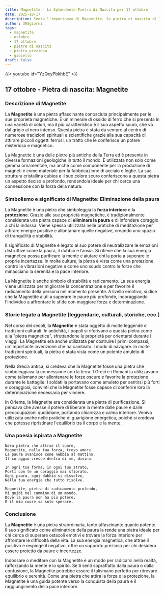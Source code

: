 ```yaml
---
title: Magnetite - La Splendente Pietra di Nascita per 17 ottobre
date: 2025-10-17
description: Senta l'importanza di Magnetite, la pietra di nascita di 17 ottobre che simboleggia Eliminazione della paura. Lasci che la sua bellezza e il suo significato illuminino la sua giornata.
author: 365giorni
tags:
  - magnetite
  - ottobre
  - 17 ottobre
  - pietra di nascita
  - pietra preziosa
  - gioiello
draft: false
---
```


{{< youtube id="YzQeyPbkhbE" >}}

## 17 ottobre - Pietra di nascita: Magnetite

### Descrizione di Magnetite

La **Magnetite** è una pietra affascinante conosciuta principalmente per le sue proprietà magnetiche. È un minerale di ossido di ferro che si presenta in una varietà di colori, ma il più caratteristico è il suo aspetto scuro, che va dal grigio al nero intenso. Questa pietra è stata da sempre al centro di numerose tradizioni spirituali e scientifiche grazie alla sua capacità di attirare piccoli oggetti ferrosi, un tratto che le conferisce un potere misterioso e magnetico.

La Magnetite è una delle pietre più antiche della Terra ed è presente in diverse formazioni geologiche in tutto il mondo. È utilizzata non solo come gemma ornamentale, ma anche come componente per la produzione di magneti e come materiale per la fabbricazione di acciaio e leghe. La sua struttura cristallina cubica e il suo colore scuro conferiscono a questa pietra un aspetto deciso e profondo, rendendola ideale per chi cerca una connessione con la forza della natura.

### Simbolismo e significato di Magnetite: Eliminazione della paura

La Magnetite è una pietra che simboleggia la **forza interiore** e la **protezione**. Grazie alle sue proprietà magnetiche, è tradizionalmente considerata una pietra capace di **eliminare la paura** e di infondere coraggio a chi la indossa. Viene spesso utilizzata nelle pratiche di meditazione per attirare energie positive e allontanare quelle negative, creando uno spazio di tranquillità e stabilità.

Il significato di Magnetite è legato al suo potere di neutralizzare le emozioni distruttive come la paura, il dubbio e l’ansia. Si ritiene che la sua energia magnetica possa purificare la mente e aiutare chi la porta a superare le proprie incertezze. In molte culture, la pietra è vista come una protezione contro le vibrazioni negative e come uno scudo contro le forze che minacciano la serenità e la pace interiore.

La Magnetite è anche simbolo di stabilità e radicamento. La sua energia viene utilizzata per migliorare la concentrazione e per favorire il radicamento della persona nel momento presente. A livello emotivo, si dice che la Magnetite aiuti a superare le paure più profonde, incoraggiando l'individuo a affrontare le sfide con maggiore forza e determinazione.

### Storie legate a Magnetite (leggendarie, culturali, storiche, ecc.)

Nel corso dei secoli, la **Magnetite** è stata oggetto di molte leggende e tradizioni culturali. In antichità, i popoli si riferivano a questa pietra come alla "pietra magnetica", sfruttandone le proprietà per orientarsi durante i viaggi. La Magnetite era anche utilizzata per costruire i primi compassi, un'importante invenzione che ha cambiato il modo di navigare. In molte tradizioni spirituali, la pietra è stata vista come un potente amuleto di protezione.

Nella Grecia antica, si credeva che la Magnetite fosse una pietra che simboleggiava la connessione con la terra. I Greci e i Romani la utilizzavano come talismano per allontanare le forze oscure e favorire la protezione durante le battaglie. I soldati la portavano come amuleto per sentirsi più forti e coraggiosi, convinti che la Magnetite fosse capace di conferire loro la determinazione necessaria per vincere.

In Oriente, la Magnetite era considerata una pietra di purificazione. Si pensava che avesse il potere di liberare la mente dalle paure e dalle preoccupazioni quotidiane, portando chiarezza e calma interiore. Veniva utilizzata anche nelle pratiche di guarigione energetica, poiché si credeva che potesse ripristinare l'equilibrio tra il corpo e la mente.

### Una poesia ispirata a Magnetite

```
Nera pietra che attrae il cuore,
Magnetite, nella tua forza, trovo amore.
La paura svanisce come nebbia al mattino,
Il coraggio cresce dentro di me, divino.

In ogni tua forma, in ogni tuo strato,
Porti con te un coraggio mai sfiorato.
Ogni paura, ogni dubbio si dissolve,
Nella tua energia che tutto risolve.

Magnetite, pietra di radicamento profondo,
Mi guidi nel cammino di un mondo.
Dove la paura non ha più potere,
E il mio cuore sa solo sperare.
```

### Conclusione

La **Magnetite** è una pietra straordinaria, tanto affascinante quanto potente. Il suo significato come eliminatrice della paura la rende una pietra ideale per chi cerca di superare ostacoli emotivi e trovare la forza interiore per affrontare le difficoltà della vita. La sua energia magnetica, che attrae il positivo e respinge il negativo, offre un supporto prezioso per chi desidera essere protetto da paure e incertezze.

Indossare o meditare con la Magnetite è un modo per radicarsi nella realtà, rafforzando la mente e lo spirito. Se ti senti sopraffatto dalla paura o dalla confusione, la Magnetite potrebbe essere il talismano perfetto per ritrovare equilibrio e serenità. Come una pietra che attira la forza e la protezione, la Magnetite è una guida potente verso la conquista della paura e il raggiungimento della pace interiore.